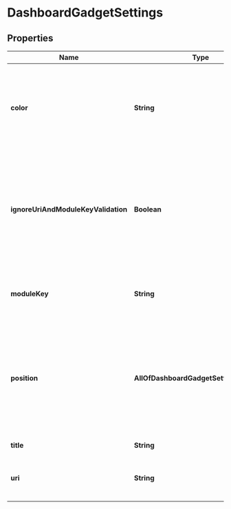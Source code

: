 # DashboardGadgetSettings

## Properties
Name | Type | Description | Notes
------------ | ------------- | ------------- | -------------
**color** | **String** | The color of the gadget. Should be one of &#x60;blue&#x60;, &#x60;red&#x60;, &#x60;yellow&#x60;, &#x60;green&#x60;, &#x60;cyan&#x60;, &#x60;purple&#x60;, &#x60;gray&#x60;, or &#x60;white&#x60;. |  [optional]
**ignoreUriAndModuleKeyValidation** | **Boolean** | Whether to ignore the validation of module key and URI. For example, when a gadget is created that is a part of an application that isn&#x27;t installed. |  [optional]
**moduleKey** | **String** | The module key of the gadget type. Can&#x27;t be provided with &#x60;uri&#x60;. |  [optional]
**position** | **AllOfDashboardGadgetSettingsPosition** | The position of the gadget. When the gadget is placed into the position, other gadgets in the same column are moved down to accommodate it. |  [optional]
**title** | **String** | The title of the gadget. |  [optional]
**uri** | **String** | The URI of the gadget type. Can&#x27;t be provided with &#x60;moduleKey&#x60;. |  [optional]
